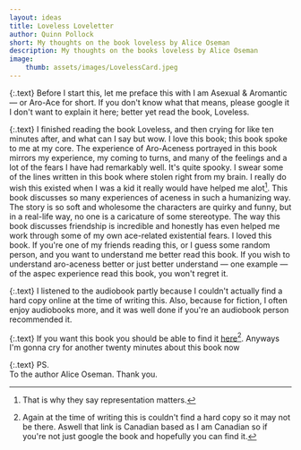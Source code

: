 ```yaml
---
layout: ideas
title: Loveless Loveletter
author: Quinn Pollock
short: My thoughts on the book loveless by Alice Oseman
description: My thoughts on the books loveless by Alice Oseman
image: 
    thumb: assets/images/LovelessCard.jpeg
---
```


{:.text}
Before I start this, let me preface this with I am Asexual & Aromantic — or Aro-Ace for short. If you don't know what that means, please google it I don't want to explain it here; better yet read the book, Loveless.

{:.text}
I finished reading the book Loveless, and then crying for like ten minutes after, and what can I say but wow. I love this book; this book spoke to me at my core. The experience of Aro-Aceness portrayed in this book mirrors my experience, my coming to turns, and many of the feelings and a lot of the fears I have had remarkably well. It's quite spooky. I swear some of the lines written in this book where stolen right from my brain. I really do wish this existed when I was a kid it really would have helped me alot[^1]. This book discusses so many experiences of aceness in such a humanizing way. The story is so soft and wholesome the characters are quirky and funny, but in a real-life way, no one is a caricature of some stereotype. The way this book discusses friendship is incredible and honestly has even helped me work through some of my own ace-related existential fears. I loved this book. If you're one of my friends reading this, or I guess some random person, and you want to understand me better read this book. If you wish to understand aro-aceness better or just better understand — one example — of the aspec experience read this book, you won't regret it.

{:.text}
I listened to the audiobook partly because I couldn't actually find a hard copy online at the time of writing this. Also, because for fiction, I often enjoy audiobooks more, and it was well done if you're an audiobook person recommended it.

{:.text}
If you want this book you should be able to find it [here](https://www.harpercollins.ca/9780008244125/loveless)[^2]. Anyways I'm gonna cry for another twenty minutes about this book now

{:.text}
PS.  
To the author Alice Oseman. Thank you.


[^1]: That is why they say representation matters.
[^2]: Again at the time of writing this is couldn't find a hard copy so it may not be there. Aswell that link is Canadian based as I am Canadian so if you're not just google the book and hopefully you can find it.
